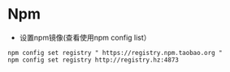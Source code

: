 # Npm

- 设置npm镜像(查看使用npm config list）
```
npm config set registry " https://registry.npm.taobao.org "
npm config set registry http://registry.hz:4873
```
